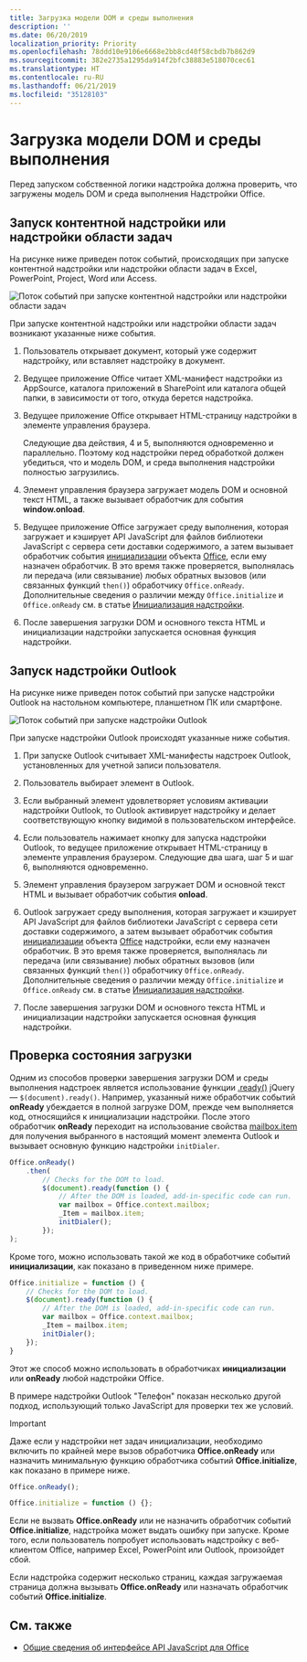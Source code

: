 ```yaml
---
title: Загрузка модели DOM и среды выполнения
description: ''
ms.date: 06/20/2019
localization_priority: Priority
ms.openlocfilehash: 78ddd10e9106e6668e2bb8cd40f58cbdb7b862d9
ms.sourcegitcommit: 382e2735a1295da914f2bfc38883e518070cec61
ms.translationtype: HT
ms.contentlocale: ru-RU
ms.lasthandoff: 06/21/2019
ms.locfileid: "35128103"
---
```

# <a name="loading-the-dom-and-runtime-environment"></a>Загрузка модели DOM и среды выполнения

Перед запуском собственной логики надстройка должна проверить, что загружены модель DOM и среда выполнения Надстройки Office. 

## <a name="startup-of-a-content-or-task-pane-add-in"></a>Запуск контентной надстройки или надстройки области задач

На рисунке ниже приведен поток событий, происходящих при запуске контентной надстройки или надстройки области задач в Excel, PowerPoint, Project, Word или Access.

![Поток событий при запуске контентной надстройки или надстройки области задач](../images/office15-app-sdk-loading-dom-agave-runtime.png)

При запуске контентной надстройки или надстройки области задач возникают указанные ниже события.

1. Пользователь открывает документ, который уже содержит надстройку, или вставляет надстройку в документ.

2. Ведущее приложение Office читает XML-манифест надстройки из AppSource, каталога приложений в SharePoint или каталога общей папки, в зависимости от того, откуда берется надстройка.

3. Ведущее приложение Office открывает HTML-страницу надстройки в элементе управления браузера.

    Следующие два действия, 4 и 5, выполняются одновременно и параллельно. Поэтому код надстройки перед обработкой должен убедиться, что и модель DOM, и среда выполнения надстройки полностью загрузились.

4. Элемент управления браузера загружает модель DOM и основной текст HTML, а также вызывает обработчик для события **window.onload**.

5. Ведущее приложение Office загружает среду выполнения, которая загружает и кэширует API JavaScript для файлов библиотеки JavaScript с сервера сети доставки содержимого, а затем вызывает обработчик события [инициализации](/javascript/api/office#office-initialize) объекта [Office](/javascript/api/office), если ему назначен обработчик. В это время также проверяется, выполнялась ли передача (или связывание) любых обратных вызовов (или связанных функций `then()`) обработчику `Office.onReady`. Дополнительные сведения о различии между `Office.initialize` и `Office.onReady` см. в статье [Инициализация надстройки](/office/dev/add-ins/develop/understanding-the-javascript-api-for-office#initializing-your-add-in).

6. После завершения загрузки DOM и основного текста HTML и инициализации надстройки запускается основная функция надстройки.


## <a name="startup-of-an-outlook-add-in"></a>Запуск надстройки Outlook

На рисунке ниже приведен поток событий при запуске надстройки Outlook на настольном компьютере, планшетном ПК или смартфоне.

![Поток событий при запуске надстройки Outlook](../images/outlook15-loading-dom-agave-runtime.png)

При запуске надстройки Outlook происходят указанные ниже события.

1. При запуске Outlook считывает XML-манифесты надстроек Outlook, установленных для учетной записи пользователя.

2. Пользователь выбирает элемент в Outlook.

3. Если выбранный элемент удовлетворяет условиям активации надстройки Outlook, то Outlook активирует надстройку и делает соответствующую кнопку видимой в пользовательском интерфейсе.

4. Если пользователь нажимает кнопку для запуска надстройки Outlook, то ведущее приложение открывает HTML-страницу в элементе управления браузером. Следующие два шага, шаг 5 и шаг 6, выполняются одновременно.

5. Элемент управления браузером загружает DOM и основной текст HTML и вызывает обработчик события **onload**.

6. Outlook загружает среду выполнения, которая загружает и кэширует API JavaScript для файлов библиотеки JavaScript с сервера сети доставки содержимого, а затем вызывает обработчик события [инициализации](/javascript/api/office#office-initialize) объекта [Office](/javascript/api/office) надстройки, если ему назначен обработчик. В это время также проверяется, выполнялась ли передача (или связывание) любых обратных вызовов (или связанных функций `then()`) обработчику `Office.onReady`. Дополнительные сведения о различии между `Office.initialize` и `Office.onReady` см. в статье [Инициализация надстройки](/office/dev/add-ins/develop/understanding-the-javascript-api-for-office#initializing-your-add-in).

7. После завершения загрузки DOM и основного текста HTML и инициализации надстройки запускается основная функция надстройки.


## <a name="checking-the-load-status"></a>Проверка состояния загрузки

Одним из способов проверки завершения загрузки DOM и среды выполнения надстроек является использование функции [.ready()](https://api.jquery.com/ready/) jQuery — `$(document).ready()`. Например, указанный ниже обработчик событий **onReady** убеждается в полной загрузке DOM, прежде чем выполняется код, относящийся к инициализации надстройки. После этого обработчик **onReady** переходит на использование свойства [mailbox.item](/javascript/api/outlook/office.mailbox) для получения выбранного в настоящий момент элемента Outlook и вызывает основную функцию надстройки `initDialer`.

```js
Office.onReady()
    .then(
        // Checks for the DOM to load.
        $(document).ready(function () {
            // After the DOM is loaded, add-in-specific code can run.
            var mailbox = Office.context.mailbox;
            _Item = mailbox.item;
            initDialer();
        });
);
```

Кроме того, можно использовать такой же код в обработчике событий **инициализации**, как показано в приведенном ниже примере.

```js
Office.initialize = function () {
    // Checks for the DOM to load.
    $(document).ready(function () {
        // After the DOM is loaded, add-in-specific code can run.
        var mailbox = Office.context.mailbox;
        _Item = mailbox.item;
        initDialer();
    });
}
```

Этот же способ можно использовать в обработчиках **инициализации** или **onReady** любой надстройки Office.

В примере надстройки Outlook "Телефон" показан несколько другой подход, использующий только JavaScript для проверки тех же условий. 

> [!IMPORTANT]
> Даже если у надстройки нет задач инициализации, необходимо включить по крайней мере вызов обработчика **Office.onReady** или назначить минимальную функцию обработчика событий **Office.initialize**, как показано в примере ниже.
>
>```js
>Office.onReady();
>```
>
>```js
>Office.initialize = function () {};
>```
>
> Если не вызвать **Office.onReady** или не назначить обработчик событий **Office.initialize**, надстройка может выдать ошибку при запуске. Кроме того, если пользователь попробует использовать надстройку с веб-клиентом Office, например Excel, PowerPoint или Outlook, произойдет сбой.
>
> Если надстройка содержит несколько страниц, каждая загружаемая страница должна вызывать  **Office.onReady** или назначать обработчик событий **Office.initialize**.

## <a name="see-also"></a>См. также

- [Общие сведения об интерфейсе API JavaScript для Office](understanding-the-javascript-api-for-office.md)
